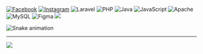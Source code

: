 


[![Facebook](https://img.shields.io/badge/Facebook-%231877F2.svg?logo=Facebook&logoColor=white)](https://facebook.com/https://web.facebook.com/jhoncarl.nayao) [![Instagram](https://img.shields.io/badge/Instagram-%23E4405F.svg?logo=Instagram&logoColor=white)](https://instagram.com/https://www.instagram.com/nayaojhoncarl/) 
![Laravel](https://img.shields.io/badge/laravel-%23FF2D20.svg?style=for-the-badge&logo=laravel&logoColor=white) ![PHP](https://img.shields.io/badge/php-%23777BB4.svg?style=for-the-badge&logo=php&logoColor=white) ![Java](https://img.shields.io/badge/java-%23ED8B00.svg?style=for-the-badge&logo=openjdk&logoColor=white) ![JavaScript](https://img.shields.io/badge/javascript-%23323330.svg?style=for-the-badge&logo=javascript&logoColor=%23F7DF1E) ![Apache](https://img.shields.io/badge/apache-%23D42029.svg?style=for-the-badge&logo=apache&logoColor=white) ![MySQL](https://img.shields.io/badge/mysql-4479A1.svg?style=for-the-badge&logo=mysql&logoColor=white) ![Figma](https://img.shields.io/badge/figma-%23F24E1E.svg?style=for-the-badge&logo=figma&logoColor=white)
![](https://github-readme-stats.vercel.app/api/top-langs/?username=jhoncarlnayao&theme=one_dark_pro&hide_border=false&include_all_commits=true&count_private=true&layout=compact)

![Snake animation](https://raw.githubusercontent.com/jhoncarlnayao/jhoncarlnayao/output/github-contribution-grid-snake.svg)

---
[![](https://visitcount.itsvg.in/api?id=jhoncarlnayao&icon=0&color=0)](https://visitcount.itsvg.in)

<!-- Proudly created with GPRM ( https://gprm.itsvg.in ) -->
